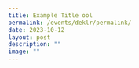 ```yaml
---
title: Example Title ool
permalink: /events/deklr/permalink/
date: 2023-10-12
layout: post
description: ""
image: ""
---
```

